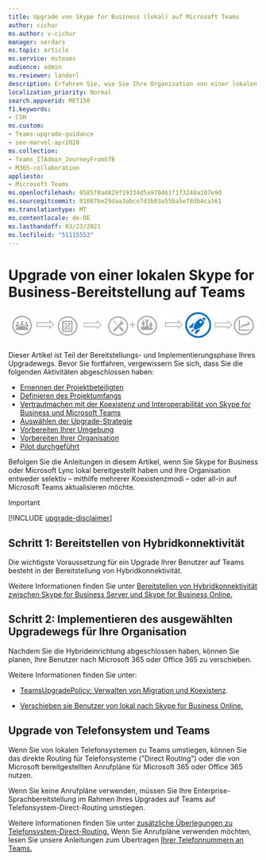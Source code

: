```yaml
---
title: Upgrade von Skype for Business (lokal) auf Microsoft Teams
author: cichur
ms.author: v-cichur
manager: serdars
ms.topic: article
ms.service: msteams
audience: admin
ms.reviewer: landerl
description: Erfahren Sie, wie Sie Ihre Organisation von einer lokalen Skype for Business-Bereitstellung zu Microsoft Teams umstiegen.
localization_priority: Normal
search.appverid: MET150
f1.keywords:
- CSH
ms.custom:
- Teams-upgrade-guidance
- seo-marvel-apr2020
ms.collection:
- Teams_ITAdmin_JourneyFromSfB
- M365-collaboration
appliesto:
- Microsoft Teams
ms.openlocfilehash: 0585f0ad829f19334d5a970461f1f3248a107e9d
ms.sourcegitcommit: 01087be29daa3abce7d3b03a55ba5ef8db4ca161
ms.translationtype: MT
ms.contentlocale: de-DE
ms.lasthandoff: 03/23/2021
ms.locfileid: "51115553"
---
```

# <a name="upgrade-from-a-skype-for-business-on-premises-deployment-to-teams"></a>Upgrade von einer lokalen Skype for Business-Bereitstellung auf Teams

![Phasen des Upgradewegs mit Schwerpunkt auf der Bereitstellungs- und Implementierungsphase](media/upgrade-banner-deployment.png "Phasen des Upgradewegs mit Schwerpunkt auf der Bereitstellungs- und Implementierungsphase")

Dieser Artikel ist Teil der Bereitstellungs- und Implementierungsphase Ihres Upgradewegs. Bevor Sie fortfahren, vergewissern Sie sich, dass Sie die folgenden Aktivitäten abgeschlossen haben:

- [Ernennen der Projektbeteiligten](upgrade-enlist-stakeholders.md)
- [Definieren des Projektumfangs](./upgrade-define-project-scope.md)
- [Vertrautmachen mit der Koexistenz und Interoperabilität von Skype for Business und Microsoft Teams](./teams-and-skypeforbusiness-coexistence-and-interoperability.md)
- [Auswählen der Upgrade-Strategie](upgrade-and-coexistence-of-skypeforbusiness-and-teams.md)
- [Vorbereiten Ihrer Umgebung](./upgrade-prepare-environment.md)
- [Vorbereiten Ihrer Organisation](./upgrade-prepare-organization.md)
- [Pilot durchgeführt](./pilot-essentials.md)

Befolgen Sie die Anleitungen in diesem Artikel, wenn Sie Skype for Business oder Microsoft Lync lokal bereitgestellt haben und Ihre Organisation entweder selektiv – mithilfe mehrerer Koexistenzmodi – oder all-in auf Microsoft Teams aktualisieren möchte. 

> [!IMPORTANT]
> [!INCLUDE [upgrade-disclaimer](includes/upgrade-disclaimer.md)]

## <a name="step-1-deploy-hybrid-connectivity"></a>Schritt 1: Bereitstellen von Hybridkonnektivität

Die wichtigste Voraussetzung für ein Upgrade Ihrer Benutzer auf Teams besteht in der Bereitstellung von Hybridkonnektivität.

Weitere Informationen finden Sie unter [Bereitstellen von Hybridkonnektivität zwischen Skype for Business Server und Skype for Business Online.](/skypeforbusiness/skype-for-business-hybrid-solutions/deploy-hybrid-connectivity/deploy-hybrid-connectivity)

## <a name="step-2-implement-your-chosen-upgrade-journey-for-your-organization"></a>Schritt 2: Implementieren des ausgewählten Upgradewegs für Ihre Organisation

Nachdem Sie die Hybrideinrichtung abgeschlossen haben, können Sie planen, Ihre Benutzer nach Microsoft 365 oder Office 365 zu verschieben.

Weitere Informationen finden Sie unter:

- [TeamsUpgradePolicy: Verwalten von Migration und Koexistenz](upgrade-to-teams-on-prem-tools.md).

- [Verschieben sie Benutzer von lokal nach Skype for Business Online.](/skypeforbusiness/skype-for-business-hybrid-solutions/deploy-hybrid-connectivity/move-users-from-on-premises-to-skype-for-business-online)

## <a name="phone-system-and-teams-upgrade"></a>Upgrade von Telefonsystem und Teams

Wenn Sie von lokalen Telefonsystemen zu Teams umstiegen, können Sie das direkte Routing für Telefonsysteme ("Direct Routing") oder die von Microsoft bereitgestellten Anrufpläne für Microsoft 365 oder Office 365 nutzen.

Wenn Sie keine Anrufpläne verwenden, müssen Sie Ihre Enterprise-Sprachbereitstellung im Rahmen Ihres Upgrades auf Teams auf Telefonsystem-Direct-Routing umstiegen.

Weitere Informationen finden Sie unter [zusätzliche Überlegungen zu Telefonsystem-Direct-Routing.](./direct-routing-landing-page.md) Wenn Sie Anrufpläne verwenden möchten, lesen Sie unsere Anleitungen zum Übertragen [Ihrer Telefonnummern an Teams.](phone-number-calling-plans/transfer-phone-numbers-to-teams.md)